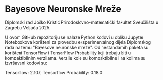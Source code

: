 # Bayesove Neuronske Mreže
Diplomski rad
Joško Kristić
Prirodoslovno-matematički fakultet Sveučilišta u Zagrebu
Veljača 2025.

U ovom GitHub repozitoriju se nalaze Python kodovi u obliku Jupyter Notebookova korišteni za provedbu eksperimentalnog dijela Diplomskog rada na temu "Bayesove neuronske mreže". Od nestandarnih paketa su korišteni TensorFlow i TensorFlow Probability koji trebaju biti u kompaktibilnim verzijama. Verzije koje su kompaktibilne i na kojima su izvršavani kodovi su:

Tensorflow: 2.10.0
Tensorflow Probability: 0.18.0
